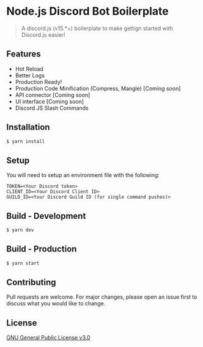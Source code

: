 
# Node.js Discord Bot Boilerplate

> A discord.js (v15.*+) boilerplate to make gettign started with Discord.js easier!

## Features
* Hot Reload
* Better Logs
* Production Ready!
* Production Code Minification (Compress, Mangle) [Coming soon]
* API connector [Coming soon]
* UI interface [Coming soon]
* Discord JS Slash Commands

## Installation

```bash
$ yarn install
```

## Setup
You will need to setup an environment file with the following:

```
TOKEN=<Your Discord token>
CLIENT_ID=<Your Discord Client ID>
GUILD_ID=<Your Discord Guild ID (for single command pushes)>
```

## Build - Development

```bash
$ yarn dev
```

## Build - Production

```bash
$ yarn start
```

## Contributing
Pull requests are welcome. For major changes, please open an issue first to discuss what you would like to change.

## License
[GNU General Public License v3.0]()